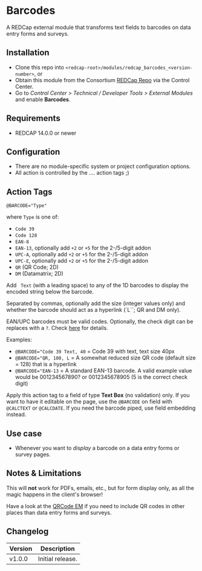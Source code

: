 # Barcodes

A REDCap external module that transforms text fields to barcodes on data entry forms and surveys.

## Installation

- Clone this repo into `<redcap-root>/modules/redcap_barcodes_<version-number>`, or
- Obtain this module from the Consortium [REDCap Repo](https://redcap.vanderbilt.edu/consortium/modules/index.php) via the Control Center.
- Go to _Control Center > Technical / Developer Tools > External Modules_ and enable **Barcodes**.

## Requirements

- REDCAP 14.0.0 or newer

## Configuration

- There are no module-specific system or project configuration options.
- All action is controlled by the .... action tags ;)

## Action Tags

`@BARCODE="Type"`

where `Type` is one of:
- `Code 39` 
- `Code 128`
- `EAN-8`
- `EAN-13`, optionally add `+2` or `+5` for the 2-/5-digit addon
- `UPC-A`, optionally add `+2` or `+5` for the 2-/5-digit addon
- `UPC-E`, optionally add `+2` or `+5` for the 2-/5-digit addon
- `QR` (QR Code; 2D) 
- `DM` (Datamatrix; 2D)

Add ` Text` (with a leading space) to any of the 1D barcodes to display the encoded string below the barcode.

Separated by commas, optionally add the size (integer values only) and whether the barcode should act as a hyperlink (`L``; QR and DM only).

EAN/UPC barcodes must be valid codes. Optionally, the check digit can be replaces with a `?`. Check [here](https://graphicore.github.io/librebarcode/documentation/ean13#ean13-encoder) for details.

Examples: 
- `@BARCODE="Code 39 Text, 40` = Code 39 with text, text size 40px
- `@BARCODE="QR, 100, L` = A somewhat reduced size QR code (default size = 128) that is a hyperlink
- `@BARCODE="EAN-13` = A standard EAN-13 barcode. A valid example value would be 001234567890? or 0012345678905 (5 is the correct check digit)

Apply this action tag to a field of type **Text Box** (no validation) only. If you want to have it editable on the page, use the `@BARCODE` on field with `@CALCTEXT` or `@CALCDATE`. If you need the barcode piped, use field embedding instead.


## Use case

- Whenever you want to _display_ a barcode on a data entry forms or survey pages.

## Notes & Limitations

This will **not** work for PDFs, emails, etc., but for form display only, as all the magic happens in the client's browser!

Have a look at the [QRCode EM](https://github.com/grezniczek/redcap-qrcode) if you need to include QR codes in other places than data entry forms and surveys.

## Changelog

Version | Description
------- | ------------------
v1.0.0  | Initial release.
